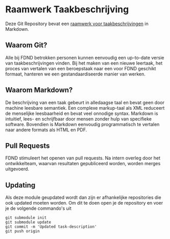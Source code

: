 # Raamwerk Taakbeschrijving
Deze Git Repository bevat een [raamwerk voor taakbeschrijvingen](index.md) in Markdown.

## Waarom Git?
Alle bij FDND betrokken personen kunnen eenvoudig een up-to-date versie van taakbeschrijvingen vinden. Bij het maken van een nieuwe leertaak, het proces van vertalen van een beroepstaak naar een voor FDND geschikt formaat, hanteren we een gestandaardiseerde manier van werken.

## Waarom Markdown?
De beschrijving van een taak gebeurt in alledaagse taal en bevat geen door machine leesbare semantiek. Een complexe markup-taal als XML reduceert de menselijke leesbaarheid en bevat veel onnodige syntax. Markdown is intuitief, lees- en schrijfbaar door mensen zonder hulp van specifieke software. Bovendien is Markdown eenvoudig programmatisch te vertalen naar andere formats als HTML en PDF.

## Pull Requests
FDND stimuleert het openen van pull requests. Na intern overleg door het ontwikkelteam, waarvan resultaten gepubliceerd worden, worden merges uitgevoerd.

## Updating
Als deze module geupdated wordt dan zijn er afhankelijke repositories die ook updated moeten worden. Om dit te doen open je de repository en voer je de volgende commando's uit

```
git submodule init
git submodule update
git commit -m 'Updated task-description'
git push origin
```
